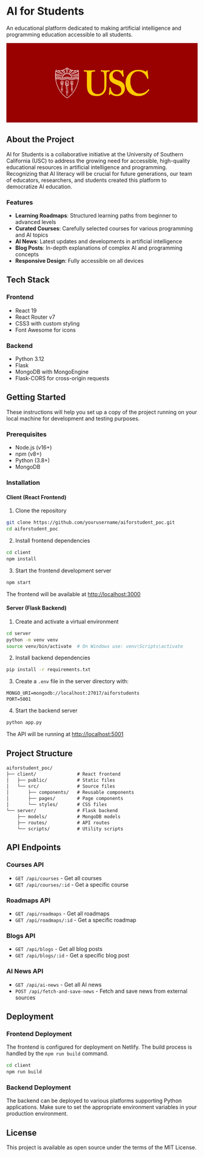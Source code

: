 # AI for Students

An educational platform dedicated to making artificial intelligence and programming education accessible to all students.

![USC Logo](/client/public/images/home-page/usc-logo.png)

## About the Project

AI for Students is a collaborative initiative at the University of Southern California (USC) to address the growing need for accessible, high-quality educational resources in artificial intelligence and programming. Recognizing that AI literacy will be crucial for future generations, our team of educators, researchers, and students created this platform to democratize AI education.

### Features

- **Learning Roadmaps**: Structured learning paths from beginner to advanced levels
- **Curated Courses**: Carefully selected courses for various programming and AI topics
- **AI News**: Latest updates and developments in artificial intelligence
- **Blog Posts**: In-depth explanations of complex AI and programming concepts
- **Responsive Design**: Fully accessible on all devices

## Tech Stack

### Frontend
- React 19
- React Router v7
- CSS3 with custom styling
- Font Awesome for icons

### Backend
- Python 3.12
- Flask
- MongoDB with MongoEngine
- Flask-CORS for cross-origin requests

## Getting Started

These instructions will help you set up a copy of the project running on your local machine for development and testing purposes.

### Prerequisites

- Node.js (v16+)
- npm (v8+)
- Python (3.8+)
- MongoDB

### Installation

#### Client (React Frontend)

1. Clone the repository
```bash
git clone https://github.com/yourusername/aiforstudent_poc.git
cd aiforstudent_poc
```

2. Install frontend dependencies
```bash
cd client
npm install
```

3. Start the frontend development server
```bash
npm start
```

The frontend will be available at [http://localhost:3000](http://localhost:3000)

#### Server (Flask Backend)

1. Create and activate a virtual environment
```bash
cd server
python -m venv venv
source venv/bin/activate  # On Windows use: venv\Scripts\activate
```

2. Install backend dependencies
```bash
pip install -r requirements.txt
```

3. Create a `.env` file in the server directory with:
```
MONGO_URI=mongodb://localhost:27017/aiforstudents
PORT=5001
```

4. Start the backend server
```bash
python app.py
```

The API will be running at [http://localhost:5001](http://localhost:5001)

## Project Structure

```
aiforstudent_poc/
├── client/               # React frontend
│   ├── public/           # Static files
│   └── src/              # Source files
│       ├── components/   # Reusable components
│       ├── pages/        # Page components
│       └── styles/       # CSS files
└── server/               # Flask backend
    ├── models/           # MongoDB models
    ├── routes/           # API routes
    └── scripts/          # Utility scripts
```

## API Endpoints

### Courses API
- `GET /api/courses` - Get all courses
- `GET /api/courses/:id` - Get a specific course

### Roadmaps API
- `GET /api/roadmaps` - Get all roadmaps
- `GET /api/roadmaps/:id` - Get a specific roadmap

### Blogs API
- `GET /api/blogs` - Get all blog posts
- `GET /api/blogs/:id` - Get a specific blog post

### AI News API
- `GET /api/ai-news` - Get all AI news
- `POST /api/fetch-and-save-news` - Fetch and save news from external sources

## Deployment

### Frontend Deployment
The frontend is configured for deployment on Netlify. The build process is handled by the `npm run build` command.

```bash
cd client
npm run build
```

### Backend Deployment
The backend can be deployed to various platforms supporting Python applications. Make sure to set the appropriate environment variables in your production environment.

## License

This project is available as open source under the terms of the MIT License.
